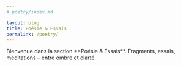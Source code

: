 ```yaml
---
# poetry/index.md

layout: blog
title: Poésie & Essais
permalink: /poetry/
---
```


<section id="intro">
Bienvenue dans la section **Poésie & Essais**.  
Fragments, essais, méditations – entre ombre et clarté.
</section>